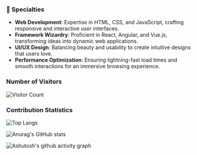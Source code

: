 ### 🎯 Specialties

- **Web Development**: Expertise in HTML, CSS, and JavaScript, crafting responsive and interactive user interfaces.
- **Framework Wizardry**: Proficient in React, Angular, and Vue.js, transforming ideas into dynamic web applications.
- **UI/UX Design**: Balancing beauty and usability to create intuitive designs that users love.
- **Performance Optimization**: Ensuring lightning-fast load times and smooth interactions for an immersive browsing experience.

### Number of Visitors
![Visitor Count](https://profile-counter.glitch.me/MakotoArai-CN/count.svg)

### Contribution Statistics
![Top Langs](https://github-readme-stats.vercel.app/api/top-langs/?username=MakotoArai-CN&layout=compact&theme=tokyonight) 

![Anurag's GitHub stats](https://github-readme-stats.vercel.app/api?username=MakotoArai-CN&show_icons=true&theme=radical)

![Ashutosh's github activity graph](https://github-readme-activity-graph.vercel.app/graph?username=MakotoArai-CN&theme=dracula)
